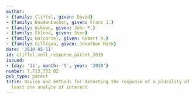 ```yaml
---
author:
- {family: Cliffel, given: David}
- {family: Baudenbacher, given: Franz J.}
- {family: Wikswo, given: John P.}
- {family: Eklund, given: Sven}
- {family: Balcarcel, given: Robert R.}
- {family: Gilligan, given: Jonathan Mark}
date: '2010-05-11'
id: cliffel_cell_response_patent_2010
issued:
- {day: '11', month: '5', year: '2010'}
number: 7,713,733 B2
pub_type: patent
title: Device and methods for detecting the response of a plurality of cells to at
  least one analyte of interest
---
```

